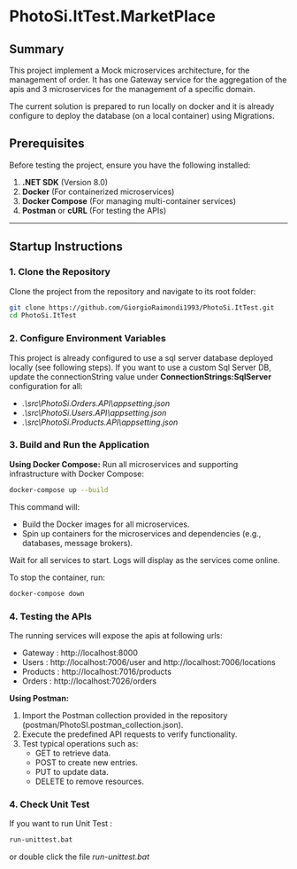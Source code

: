 # PhotoSi.ItTest.MarketPlace

## Summary

This project implement a Mock microservices architecture, for the management of order.
It has one Gateway service for the aggregation of the apis and 3 microservices for the management of a specific domain.

The current solution is prepared to run locally on docker and it is already configure to deploy the database (on a local container) using Migrations.

## Prerequisites
Before testing the project, ensure you have the following installed:
1. **.NET SDK** (Version 8.0)
2. **Docker** (For containerized microservices)
3. **Docker Compose** (For managing multi-container services)
3. **Postman** or **cURL** (For testing the APIs)

---

## Startup Instructions

### 1. Clone the Repository
Clone the project from the repository and navigate to its root folder:
```bash
git clone https://github.com/GiorgioRaimondi1993/PhotoSi.ItTest.git
cd PhotoSi.ItTest
```

### 2. Configure Environment Variables
This project is already configured to use a sql server database deployed locally (see following steps).
If you want to use a custom Sql Server DB, update the connectionString value under **ConnectionStrings:SqlServer** configuration for all:
 - _.\src\PhotoSi.Orders.API\appsetting.json_
 - _.\src\PhotoSi.Users.API\appsetting.json_
 - _.\src\PhotoSi.Products.API\appsetting.json_
 
### 3. Build and Run the Application
**Using Docker Compose:**
Run all microservices and supporting infrastructure with Docker Compose:
```bash
docker-compose up --build
```

This command will:

 - Build the Docker images for all microservices.
 - Spin up containers for the microservices and dependencies (e.g., databases, message brokers).
 
Wait for all services to start. Logs will display as the services come online.

To stop the container, run:
```bash
docker-compose down
```

### 4. Testing the APIs
The running services will expose the apis at following urls:
 - Gateway : http://localhost:8000
 - Users : http://localhost:7006/user and http://localhost:7006/locations
 - Products : http://localhost:7016/products
 - Orders : http://localhost:7026/orders

**Using Postman:**
1. Import the Postman collection provided in the repository (postman/PhotoSI.postman_collection.json).
2. Execute the predefined API requests to verify functionality.
3. Test typical operations such as:
	- GET to retrieve data.
	- POST to create new entries.
	- PUT to update data.
	- DELETE to remove resources.

### 4. Check Unit Test
If you want to run Unit Test :
```bash
run-unittest.bat
```

or double click the file _run-unittest.bat_
